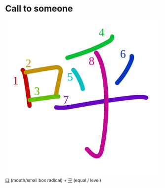 # Call to someone
![547c](../Kanji/kanji-colorize/547c.svg)
[口](口.md) (mouth/small box radical) + [平](../Kanji/kanji-dict/平.md) (equal / level) 